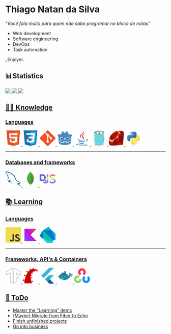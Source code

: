 # Thiago Natan da Silva
 _"Você fala muito para quem não sabe programar no bloco de notas"_



- Web development
- Software engineering
- DevOps
- Task automation

⌞Enjoyer.

## 📊 Statistics

<div>
  <a href="https://github.com/oagarian">
  <div style="display: inline_block">
  <img height="180em" src="https://github-readme-stats.vercel.app/api?username=oagarian&show_icons=true&theme=radical&count_private=true"/>
  <img height="180em" src="https://github-readme-stats.vercel.app/api/top-langs/?username=oagarian&theme=radical&layout=compact"/>
  <img src="https://github-profile-trophy.vercel.app/?username=oagarian&theme=darkhub&margin-w=9&hide_border=true">
</div>   
</div>
</div> 

## 👨‍🎓 Knowledge
  <h3>Languages</h3>
<div style="display: inline_block">
  <img height="50" width="50" src="https://raw.githubusercontent.com/devicons/devicon/1119b9f84c0290e0f0b38982099a2bd027a48bf1/icons/html5/html5-original.svg" />
  <img height="50" width="50" src="https://raw.githubusercontent.com/devicons/devicon/1119b9f84c0290e0f0b38982099a2bd027a48bf1/icons/css3/css3-original.svg" />
  <img height="50" width="50" src="https://raw.githubusercontent.com/devicons/devicon/1119b9f84c0290e0f0b38982099a2bd027a48bf1/icons/git/git-original.svg"/>
  <img height="50" width="50" src="https://raw.githubusercontent.com/devicons/devicon/1119b9f84c0290e0f0b38982099a2bd027a48bf1/icons/godot/godot-original.svg" />
  <img height="50" width="50" src="https://raw.githubusercontent.com/devicons/devicon/1119b9f84c0290e0f0b38982099a2bd027a48bf1/icons/java/java-original.svg" />
  <img height="50" width="50" src="https://raw.githubusercontent.com/devicons/devicon/1119b9f84c0290e0f0b38982099a2bd027a48bf1/icons/go/go-original.svg" />
  <img height="50" width="50" src="https://raw.githubusercontent.com/devicons/devicon/1119b9f84c0290e0f0b38982099a2bd027a48bf1/icons/ruby/ruby-original.svg" />
  <img height="50" width="50" src="https://raw.githubusercontent.com/devicons/devicon/1119b9f84c0290e0f0b38982099a2bd027a48bf1/icons/python/python-original.svg" />
</div>
<hr>
  <h3>Databases and frameworks</h3>
<div style="display: inline_block">
  <img height="50" width="50" src="https://raw.githubusercontent.com/devicons/devicon/1119b9f84c0290e0f0b38982099a2bd027a48bf1/icons/mysql/mysql-original.svg" />
  <img height="50" width="50" src="https://raw.githubusercontent.com/devicons/devicon/1119b9f84c0290e0f0b38982099a2bd027a48bf1/icons/mongodb/mongodb-original.svg" />
  <img height="50" width="50" src="https://raw.githubusercontent.com/devicons/devicon/1119b9f84c0290e0f0b38982099a2bd027a48bf1/icons/discordjs/discordjs-original.svg" />
</div>

## 📚 Learning
 
  <h3>Languages</h3>

  <div style="display: inline_block">
  <img height="50" width="50" src="https://raw.githubusercontent.com/devicons/devicon/1119b9f84c0290e0f0b38982099a2bd027a48bf1/icons/javascript/javascript-original.svg" />

  <img height="50" width="50" src="https://raw.githubusercontent.com/devicons/devicon/1119b9f84c0290e0f0b38982099a2bd027a48bf1/icons/kotlin/kotlin-original.svg" />
 <img height="50" width="50" src="https://raw.githubusercontent.com/devicons/devicon/1119b9f84c0290e0f0b38982099a2bd027a48bf1/icons/dart/dart-original.svg" />
 
  
  <hr>
  <h3>Frameworks, API's & Containers</h3>
<div style="display: inline_block">
    <img height="50" width="50" src="https://raw.githubusercontent.com/devicons/devicon/1119b9f84c0290e0f0b38982099a2bd027a48bf1/icons/tensorflow/tensorflow-line.svg" />
    <img height="50" width="50" src="https://raw.githubusercontent.com/devicons/devicon/1119b9f84c0290e0f0b38982099a2bd027a48bf1/icons/rails/rails-plain.svg" />
 <img height="50" width="50" src="https://raw.githubusercontent.com/devicons/devicon/1119b9f84c0290e0f0b38982099a2bd027a48bf1/icons/flutter/flutter-original.svg" />
  <img height="50" width="50" src="https://raw.githubusercontent.com/devicons/devicon/1119b9f84c0290e0f0b38982099a2bd027a48bf1/icons/docker/docker-original.svg" />
  <img height="50" width="50" src="https://raw.githubusercontent.com/devicons/devicon/1119b9f84c0290e0f0b38982099a2bd027a48bf1/icons/opencv/opencv-original.svg" />
</div>
  </div>

## 📑 ToDo
<ul>
 <li>Master the "Learning" items</li>
 <li>(Maybe) Migrate from Fiber to Echo</li>
 <li>Finish unfinished projects</li>
 <li>Go into business</li>
</ul>
